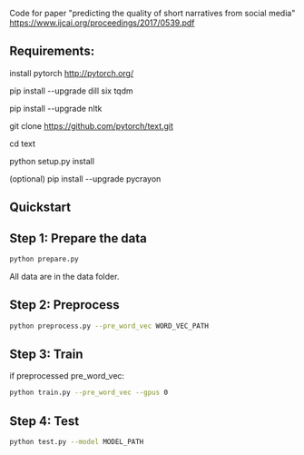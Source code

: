 Code for paper "predicting the quality of short narratives from social media" https://www.ijcai.org/proceedings/2017/0539.pdf

## Requirements:
install pytorch http://pytorch.org/

pip install --upgrade dill six tqdm

pip install --upgrade nltk

git clone https://github.com/pytorch/text.git

cd text

python setup.py install

(optional) pip install --upgrade pycrayon



## Quickstart

## Step 1: Prepare the data
```bash
python prepare.py
```
All data are in the data folder. 

## Step 2: Preprocess
```bash
python preprocess.py --pre_word_vec WORD_VEC_PATH
```

## Step 3: Train
if preprocessed pre_word_vec:
```bash
python train.py --pre_word_vec --gpus 0
```

## Step 4: Test
```bash
python test.py --model MODEL_PATH
```
